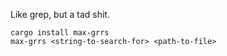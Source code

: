 Like grep, but a tad shit.

```shell
cargo install max-grrs
max-grrs <string-to-search-for> <path-to-file>
```